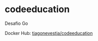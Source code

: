 # codeeducation
Desafio Go

Docker Hub: [tiagonevestia/codeeducation](https://hub.docker.com/r/tiagonevestia/codeeducation)
